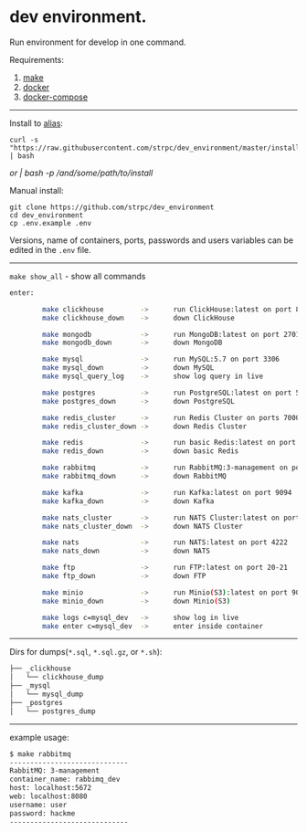 # dev environment.

Run environment for develop in one command.

Requirements:
1. [make](https://www.gnu.org/software/make/)
2. [docker](https://docs.docker.com/engine/install/)
3. [docker-compose](https://docs.docker.com/compose/install/)
---

Install to [alias](./.dev_aliases.sh):
```shell
curl -s "https://raw.githubusercontent.com/strpc/dev_environment/master/install.sh" | bash
```
_or | bash -p /and/some/path/to/install_


Manual install:
```shell
git clone https://github.com/strpc/dev_environment
cd dev_environment
cp .env.example .env
```

Versions, name of containers, ports, passwords and users variables can be edited in the `.env` file.

---

`make show_all` - show all commands
```bash
enter:

        make clickhouse         ->      run ClickHouse:latest on port 8123
        make clickhouse_down    ->      down ClickHouse

        make mongodb            ->      run MongoDB:latest on port 27017
        make mongodb_down       ->      down MongoDB

        make mysql              ->      run MySQL:5.7 on port 3306
        make mysql_down         ->      down MySQL
        make mysql_query_log    ->      show log query in live

        make postgres           ->      run PostgreSQL:latest on port 5432
        make postgres_down      ->      down PostgreSQL

        make redis_cluster      ->      run Redis Cluster on ports 7000-7050
        make redis_cluster_down ->      down Redis Cluster

        make redis              ->      run basic Redis:latest on port 6379
        make redis_down         ->      down basic Redis

        make rabbitmq           ->      run RabbitMQ:3-management on port 5672, 8080(web)
        make rabbitmq_down      ->      down RabbitMQ

        make kafka              ->      run Kafka:latest on port 9094
        make kafka_down         ->      down Kafka

        make nats_cluster       ->      run NATS Cluster:latest on port 4222
        make nats_cluster_down  ->      down NATS Cluster

        make nats               ->      run NATS:latest on port 4222
        make nats_down          ->      down NATS

        make ftp                ->      run FTP:latest on port 20-21
        make ftp_down           ->      down FTP

        make minio              ->      run Minio(S3):latest on port 9000
        make minio_down         ->      down Minio(S3)

        make logs c=mysql_dev   ->      show log in live
        make enter c=mysql_dev  ->      enter inside container
```

---

Dirs for dumps(`*.sql`, `*.sql.gz`, or `*.sh`):
```bash
├── _clickhouse
│   └── clickhouse_dump
├── _mysql
│   └── mysql_dump
├── _postgres
│   └── postgres_dump
```

---
example usage:
```bash
$ make rabbitmq
-----------------------------
RabbitMQ: 3-management
container_name: rabbimq_dev
host: localhost:5672
web: localhost:8080
username: user
password: hackme
-----------------------------
```
